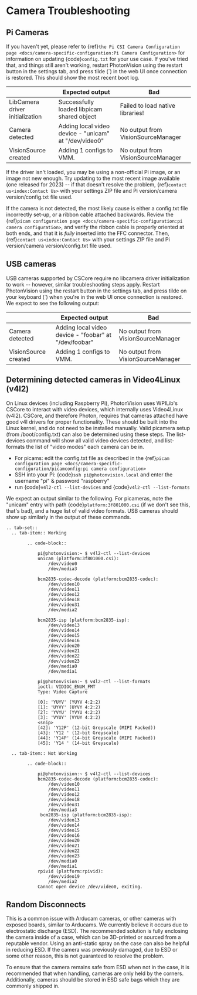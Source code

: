 # Camera Troubleshooting

## Pi Cameras

If you haven't yet, please refer to {ref}`the Pi CSI Camera Configuration page <docs/camera-specific-configuration:Pi Camera Configuration>` for information on updating {code}`config.txt` for your use case. If you've tried that, and things still aren't working, restart PhotonVision using the restart button in the settings tab, and press tilde (\`) in the web UI once connection is restored. This should show the most recent boot log.

|                                 | Expected output                                       | Bad                                |
| ------------------------------- | ----------------------------------------------------- | ---------------------------------- |
| LibCamera driver initialization | Successfully loaded libpicam shared object            | Failed to load native libraries!   |
| Camera detected                 | Adding local video device - "unicam" at "/dev/video0" | No output from VisionSourceManager |
| VisionSource created            | Adding 1 configs to VMM.                              | No output from VisionSourceManager |

If the driver isn't loaded, you may be using a non-official Pi image, or an image not new enough. Try updating to the most recent image available (one released for 2023) -- if that doesn't resolve the problem, {ref}`contact us<index:Contact Us>` with your settings ZIP file and Pi version/camera version/config.txt file used.

If the camera is not detected, the most likely cause is either a config.txt file incorrectly set-up, or a ribbon cable attached backwards. Review the {ref}`picam configuration page <docs/camera-specific-configuration:pi camera configuration>`, and verify the ribbon cable is properly oriented at both ends, and that it is _fully_ inserted into the FFC connector. Then, {ref}`contact us<index:Contact Us>` with your settings ZIP file and Pi version/camera version/config.txt file used.

## USB cameras

USB cameras supported by CSCore require no libcamera driver initialization to work -- however, similar troubleshooting steps apply. Restart PhotonVision using the restart button in the settings tab, and press tilde on your keyboard (\`) when you're in the web UI once connection is restored. We expect to see the following output:

|                      | Expected output                                       | Bad                                |
| -------------------- | ----------------------------------------------------- | ---------------------------------- |
| Camera detected      | Adding local video device - "foobar" at "/dev/foobar" | No output from VisionSourceManager |
| VisionSource created | Adding 1 configs to VMM.                              | No output from VisionSourceManager |

## Determining detected cameras in Video4Linux (v4l2)

On Linux devices (including Raspberry Pi), PhotonVision uses WPILib's CSCore to interact with video devices, which internally uses Video4Linux (v4l2). CSCore, and therefore Photon, requires that cameras attached have good v4l drivers for proper functionality. These should be built into the Linux kernel, and do not need to be installed manually. Valid picamera setup (from /boot/config.txt) can also be determined using these steps. The list-devices command will show all valid video devices detected, and list-formats the list of "video modes" each camera can be in.

- For picams: edit the config.txt file as described in the {ref}`picam configuration page <docs/camera-specific-configuration/picamconfig:pi camera configuration>`
- SSH into your Pi: {code}`ssh pi@photonvision.local` and enter the username "pi" & password "raspberry"
- run {code}`v4l2-ctl --list-devices` and {code}`v4l2-ctl --list-formats`

We expect an output similar to the following. For picameras, note the "unicam" entry with path {code}`platform:3f801000.csi` (if we don't see this, that's bad), and a huge list of valid video formats. USB cameras should show up similarly in the output of these commands.

```{eval-rst}
.. tab-set::
  .. tab-item:: Working

        .. code-block::

            pi@photonvision:~ $ v4l2-ctl --list-devices
            unicam (platform:3f801000.csi):
                /dev/video0
                /dev/media3

            bcm2835-codec-decode (platform:bcm2835-codec):
                /dev/video10
                /dev/video11
                /dev/video12
                /dev/video18
                /dev/video31
                /dev/media2

            bcm2835-isp (platform:bcm2835-isp):
                /dev/video13
                /dev/video14
                /dev/video15
                /dev/video16
                /dev/video20
                /dev/video21
                /dev/video22
                /dev/video23
                /dev/media0
                /dev/media1

            pi@photonvision:~ $ v4l2-ctl --list-formats
            ioctl: VIDIOC_ENUM_FMT
            Type: Video Capture

            [0]: 'YUYV' (YUYV 4:2:2)
            [1]: 'UYVY' (UYVY 4:2:2)
            [2]: 'YVYU' (YVYU 4:2:2)
            [3]: 'VYUY' (VYUY 4:2:2)
            <snip>
            [42]: 'Y12P' (12-bit Greyscale (MIPI Packed))
            [43]: 'Y12 ' (12-bit Greyscale)
            [44]: 'Y14P' (14-bit Greyscale (MIPI Packed))
            [45]: 'Y14 ' (14-bit Greyscale)

  .. tab-item:: Not Working

        .. code-block::

            pi@photonvision:~ $ v4l2-ctl --list-devices
            bcm2835-codec-decode (platform:bcm2835-codec):
                /dev/video10
                /dev/video11
                /dev/video12
                /dev/video18
                /dev/video31
                /dev/media3
             bcm2835-isp (platform:bcm2835-isp):
                /dev/video13
                /dev/video14
                /dev/video15
                /dev/video16
                /dev/video20
                /dev/video21
                /dev/video22
                /dev/video23
                /dev/media0
                /dev/media1
            rpivid (platform:rpivid):
                /dev/video19
                /dev/media2
            Cannot open device /dev/video0, exiting.
```

## Random Disconnects

This is a common issue with Arducam cameras, or other cameras with exposed boards, similar to Arducams. We currently believe it occurs due to electrostatic discharge (ESD). The recommended solution is fully enclosing the camera inside of a case, which can be 3D-printed or sourced from a reputable vendor. Using an anti-static spray on the case can also be helpful in reducing ESD. If the camera was previously damaged, due to ESD or some other reason, this is not guaranteed to resolve the problem.

To ensure that the camera remains safe from ESD when not in the case, it is recommended that when handling, cameras are only held by the corners. Additionally, cameras should be stored in ESD safe bags which they are commonly shipped in.
